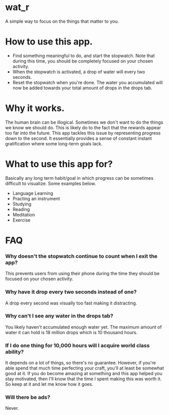 # wat_r

A simple way to focus on the things that matter to you.

# How to use this app.

- Find something meaningful to do, and start the stopwatch. Note that during this time, you should be completely focused on your chosen activity.
- When the stopwatch is activated, a drop of water will every two seconds.
- Reset the stopwatch when you're done. The water you accumulated will now be added towards your total amount of drops in the drops tab.

# Why it works.
The human brain can be illogical. Sometimes we don't want to do the things we know we should do. This is likely do to the fact that the rewards appear too far into the future.
This app tackles this issue by representing progress down to the second. It essentially provides a sense of constant instant gratification where some long-term goals
lack.

# What to use this app for?
Basically any long term habit/goal in which progress can be sometimes difficult to visualize. Some examples below.
- Language Learning
- Practing an instrument
- Studying
- Reading
- Meditation
- Exercise

# FAQ

### Why doesn't the stopwatch continue to count when I exit the app?
This prevents users from using their phone during the time they should be focused on your chosen activity.

### Why have it drop every two seconds instead of one?
A drop every second was visually too fast making it distracting.

### Why can't I see any water in the drops tab?
You likely haven't accumulated enough water yet. The maximum amount of water it can hold is 18 million drops which is 10 thousand hours.

### If I do one thing for 10,000 hours will I acquire world class ability?
It depends on a lot of things, so there's no guarantee. However, if you're able spend that much time perfecting your craft, you'll at least be somewhat good at it.
If you do become amazing at something and this app helped you stay motivated, then I'll know that the time I spent making this was worth it. So keep at it and let me know how it goes.

### Will there be ads?
Never.



